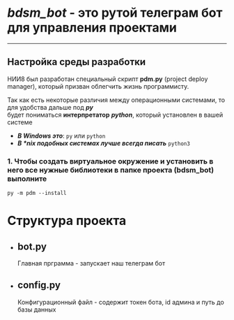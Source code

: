 # _bdsm_bot_ - это рутой телеграм бот для управления проектами

---
## Настройка среды разработки

НИИ8 был разработан специальный скрипт **pdm.py** (project deploy manager), который призван облегчить жизнь программисту.

Так как есть некоторые различия между операционными системами, то для удобства дальше под __*py*__  
будет пониматься **интерпретатор** __*python*__, который установлен в вашей системе
* **_В Windows это_**: `py` или `python`
* **_В *nix подобных системах лучше всегда писать_** `python3`

### __1. Чтобы создать виртуальное окружение и установить в него все нужные библиотеки в папке проекта (bdsm_bot) выполните__
  ```console
  py -m pdm --install
  ```

# Структура проекта
* ## bot.py
    Главная прграмма - запускает наш телеграм бот
* ## config.py
    Конфигурационный файл - содержит токен бота, id админа и путь до базы данных

